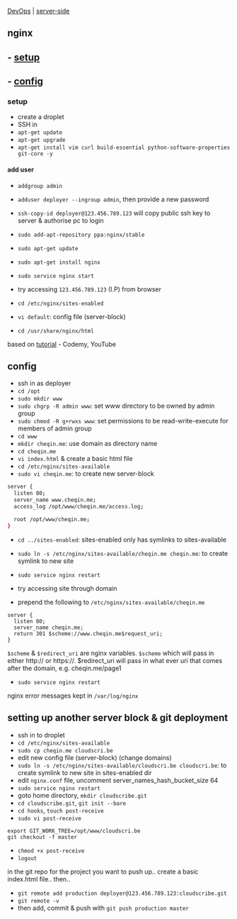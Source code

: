 [DevOps](index.md) | [server-side](../server-side.md)

## nginx

## - [setup](#setup)
## - [config](#config)

### setup

- create a droplet
- SSH in
- `apt-get update`
- `apt-get upgrade`
- `apt-get install vim curl build-essential python-software-properties git-core -y`

#### add user
- `addgroup admin`
- `adduser deployer --ingroup admin`, then provide a new password


- `ssh-copy-id deployer@123.456.789.123` will copy public ssh key to server & authorise pc to login
- `sudo add-apt-repository ppa:nginx/stable`
- `sudo apt-get update`
- `sudo apt-get install nginx`
- `sudo service nginx start`
- try accessing `123.456.789.123` (I.P) from browser
- `cd /etc/nginx/sites-enabled`
- `vi default`: config file (server-block)
- `cd /usr/share/nginx/html`

based on [tutorial](https://www.youtube.com/watch?v=TIaBrUo2944&index=3&list=PLjQo0sojbbxUav7I746f0lT4apGX8-iON) - Codemy, YouTube

## config

- ssh in as deployer
- `cd /opt`
- `sudo mkdir www`
- `sudo chgrp -R admin www`: set www directory to be owned by admin group
- `sudo chmod -R g+rwxs www`: set permissions to be read-write-execute for members of admin group
- `cd www`
- `mkdir cheqin.me`: use domain as directory name
- `cd cheqin.me`
- `vi index.html` & create a basic html file
- `cd /etc/nginx/sites-available`
- `sudo vi cheqin.me`: to create new server-block

```sh
server {
  listen 80;
  server_name www.cheqin.me;
  access_log /opt/www/cheqin.me/access.log;

  root /opt/www/cheqin.me;
}
```


- `cd ../sites-enabled`: sites-enabled only has symlinks to sites-available
- `sudo ln -s /etc/nginx/sites-available/cheqin.me cheqin.me`: to create symlink to new site
- `sudo service nginx restart`
- try accessing site through domain

- prepend the following to `/etc/nginx/sites-available/cheqin.me`

```
server {
  listen 80;
  server_name cheqin.me;
  return 301 $scheme://www.cheqin.me$request_uri;
}
```

`$scheme` & `$redirect_uri` are nginx variables. `$scheme` which will pass in either http:// or https://. $redirect_uri will pass in what ever uri that comes after the domain, e.g. cheqin.me/page1

- `sudo service nginx restart`

nginx error messages kept in `/var/log/nginx`

## setting up another server block & git deployment

- ssh in to droplet
- `cd /etc/nginx/sites-available`
- `sudo cp cheqin.me cloudscri.be`
- edit new config file (server-block) (change domains)
- `sudo ln -s /etc/nginx/sites-available/cloudscri.be cloudscri.be`: to create symlink to new site in sites-enabled dir
- edit `nginx.conf` file, uncomment server_names_hash_bucket_size 64
- `sudo service nginx restart`
- goto home directory, `mkdir cloudscribe.git`
- `cd cloudscribe.git`, `git init --bare`
- `cd hooks`, `touch post-receive`
- `sudo vi post-receive`

```
export GIT_WORK_TREE=/opt/www/cloudscri.be
git checkout -f master
```
- `chmod +x post-receive`
- `logout`


in the git repo for the project you want to push up.. create a basic index.html file.. then..
- `git remote add production deployer@123.456.789.123:cloudscribe.git`
- `git remote -v`
- then add, commit & push with `git push production master`


<!-- ---

See also -->
